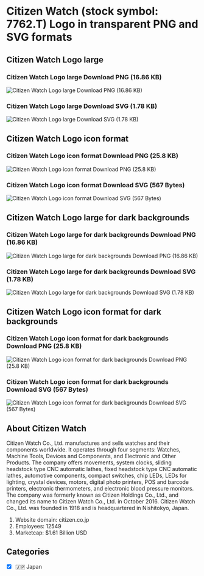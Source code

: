 # Citizen Watch (stock symbol: 7762.T) Logo in transparent PNG and SVG formats

## Citizen Watch Logo large

### Citizen Watch Logo large Download PNG (16.86 KB)

![Citizen Watch Logo large Download PNG (16.86 KB)](/img/orig/7762.T_BIG-495ed22d.png)

### Citizen Watch Logo large Download SVG (1.78 KB)

![Citizen Watch Logo large Download SVG (1.78 KB)](/img/orig/7762.T_BIG-7078b902.svg)

## Citizen Watch Logo icon format

### Citizen Watch Logo icon format Download PNG (25.8 KB)

![Citizen Watch Logo icon format Download PNG (25.8 KB)](/img/orig/7762.T-1921169b.png)

### Citizen Watch Logo icon format Download SVG (567 Bytes)

![Citizen Watch Logo icon format Download SVG (567 Bytes)](/img/orig/7762.T-1ad6bd71.svg)

## Citizen Watch Logo large for dark backgrounds

### Citizen Watch Logo large for dark backgrounds Download PNG (16.86 KB)

![Citizen Watch Logo large for dark backgrounds Download PNG (16.86 KB)](/img/orig/7762.T_BIG.D-d9c48d15.png)

### Citizen Watch Logo large for dark backgrounds Download SVG (1.78 KB)

![Citizen Watch Logo large for dark backgrounds Download SVG (1.78 KB)](/img/orig/7762.T_BIG.D-5625411e.svg)

## Citizen Watch Logo icon format for dark backgrounds

### Citizen Watch Logo icon format for dark backgrounds Download PNG (25.8 KB)

![Citizen Watch Logo icon format for dark backgrounds Download PNG (25.8 KB)](/img/orig/7762.T.D-82f9bbc5.png)

### Citizen Watch Logo icon format for dark backgrounds Download SVG (567 Bytes)

![Citizen Watch Logo icon format for dark backgrounds Download SVG (567 Bytes)](/img/orig/7762.T.D-33c0b57d.svg)

## About Citizen Watch

Citizen Watch Co., Ltd. manufactures and sells watches and their components worldwide. It operates through four segments: Watches, Machine Tools, Devices and Components, and Electronic and Other Products. The company offers movements, system clocks, sliding headstock type CNC automatic lathes, fixed headstock type CNC automatic lathes, automotive components, compact switches, chip LEDs, LEDs for lighting, crystal devices, motors, digital photo printers, POS and barcode printers, electronic thermometers, and electronic blood pressure monitors. The company was formerly known as Citizen Holdings Co., Ltd., and changed its name to Citizen Watch Co., Ltd. in October 2016. Citizen Watch Co., Ltd. was founded in 1918 and is headquartered in Nishitokyo, Japan.

1. Website domain: citizen.co.jp
2. Employees: 12549
3. Marketcap: $1.61 Billion USD


## Categories
- [x] 🇯🇵 Japan
